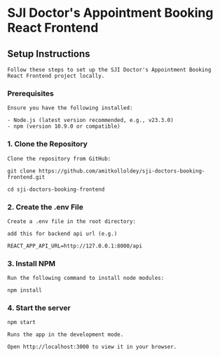 # SJI Doctor's Appointment Booking React Frontend

## Setup Instructions

    Follow these steps to set up the SJI Doctor's Appointment Booking React Frontend project locally.

### Prerequisites

    Ensure you have the following installed:

    - Node.js (latest version recommended, e.g., v23.3.0)
    - npm (version 10.9.0 or compatible)

### 1. Clone the Repository

    Clone the repository from GitHub:

    git clone https://github.com/amitkolloldey/sji-doctors-booking-frontend.git

    cd sji-doctors-booking-frontend

### 2. Create the .env File

    Create a .env file in the root directory:

    add this for backend api url (e.g.)

    REACT_APP_API_URL=http://127.0.0.1:8000/api

### 3. Install NPM

    Run the following command to install node modules:

    npm install

### 4. Start the server

    npm start

    Runs the app in the development mode.

    Open http://localhost:3000 to view it in your browser.